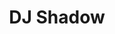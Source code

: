 ---
title: "DJ Shadow"
summary: "Joshua Paul Davis , better known by his stage name DJ Shadow, is an American record producer and DJ. He first gained notice with the release of his acclaimed debut studio album, Endtroducing...... He has a personal record collection of over 60,000 records. DJ Shadow is widely credited as a key figure in developing the experimental instrumental hip-hop style associated with the London-based label. Inspired by hip-hop’s early years, he then grew to absorb the heyday of crews like Eric B. & Rakim, Ultramagnetic MCs, and Public Enemy; groups which prominently featured DJs in their ranks. Josh “Shadow” Davis had already been experimenting with making beats and breaks on a four-track recorder while he was in high school in the Nor-Cal college town of Davis, but it was during university that he co-founded his own Solesides label as an outlet for his original tracks. Hooking up with Davis’ few b-boys through the college radio station, Shadow began releasing the Hip-Hop Reconstruction mix tapes in 1991, eventually catching the attention of The Source magazine and Dave Funkenklein. Shadow was featured in the magazine’s “Unsigned Hype” column in 1991, and Klein signed him to a production deal with Hollywood BASIC records. Concurrently, Shadow provided beats and scratches for Bay Area rapper Paris and was featured on his second album. In 1993, Shadow pressed his 17-minute beat-head symphony “Entropy.” His tracks spread widely through the DJ-strong hip-hop underground, eventually reaching James Lavelle of Mo Wax. Shadow’s first full-length, “Endtroducing…”, was released on the label in late 1996 to immense critical acclaim in Britain and America. “Preemptive Strike,” a compilation of early singles, followed in early 1998. Later that year, Shadow produced tracks for the debut album by U.N.K.L.E., a long-time Mo’ Wax production team that gained superstar guests including Thom Yorke , Richard Ashcroft , Mike D , and others. His next project came in 1999, with the transformation of Solesides into a new label, Quannum Projects. Nearly six years after his debut production album, the proper follow-up, “The Private Press,” was released in June 2002. The following year Shadow released a mix album, “Diminishing Returns,” and in 2004 he released a live album and DVD, “Live! In Tune and on Time.” In 2006 he released another long awaited full-length album “The Outsider,” which featured rising Bay Area Hyphy rappers including Keak Da Sneak and E-40. “The Outsider” also featured a single with Q-Tip , which led to Shadow’s first appearance on The Late Show with David Letterman. Between 2007 and 2009 Shadow released three volumes of “The 4-Track Era Collection,” a series of his earliest recordings. The 4-Track Era project was exclusively available through his web store, ShopDjShadow.com. In the midst of all of these solo projects, DJ Shadow collaborated with fellow hip-hop DJ Cut Chemist. Together they created a series of mixes that fused soul, funk, and rock, in the framework of a cohesive concept involving using only 45 rpm records . These mixes include Brainfreeze, Product Placement, and The Hard Sell, which would be debuted at the Hollywood Bowl. Shadow’s website relaunched in August 2009, enabling him to sell digital downloads direct to his fans through his own autonomous storefront. 2009 also saw the announcement of Shadow’s involvement with DJ Hero, an Activision video game which features Shadow as a playable character within the game. Shadow also contributed several mixes to the game. 2010 and 2011 saw a tour throughout Europe and North America entitled “Live From The Shadowsphere.” Hailed for its visual innovations, the tour was cited by Beatport as one of the top 10 DJ shows of all time, and was capped off by two memorable performances at the Coachella Festival. In 2011, DJ Shadow released “The Less You Know, The Better,” purportedly his last full-length album to prominently feature samples. 2012 included “Total Breakdown, Hidden Transmissions From The MPC Era ,” an archival project; and “Reconstructed: The Best of DJ Shadow,” a greatest hits album. 2012 saw a shift in Shadow’s live persona…at the request of trendsetting LA club night Low End Theory, he returned to playing traditional, contemporary DJ sets, often eschewing his own music for that of peers. The hard-hitting sets Shadow played coexisted with the rise of trap, juke, and the fledgling beat scene, catching the ear of large-scale EDM icons such as Diplo and Bassnectar, with whom Shadow performed. An incident at a Miami superclub, in which Shadow refused to temper his set to suit management, was captured on video and went viral, prompting a debate about the autonomy of DJs and the music they play. This only seemed to heighten demand for Shadow as 2013 reportedly saw him play over 100 shows. Also in 2013, Shadow lent a hand to video game franchise Grand Theft Auto V, compiling and arranging elements of the soundtrack. Notable was his return to production, crafting a remix for Machinedrum, and ‘70s Dutch progressive band Supersister, who Shadow had previously sampled. In 2014, Shadow toured Australia and performed at SXSW for Vice. According to his Twitter account, Shadow plans to spend time in the studio and continue to perform his contemporary DJ sets. He has indicated that a new, “very different” type of tour is planned for the Fall of 2014. Publishing companies include: , , , ."
image: "dj-shadow.jpg"
apple_music_artist_url: "https://music.apple.com/gb/artist/dj-shadow/133086"
---